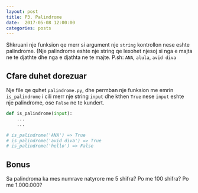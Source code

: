 ```yaml
---
layout: post
title: P3. Palindrome
date:  2017-05-08 12:00:00
categories: posts
---
```


Shkruani nje funksion qe merr si argument nje `string` kontrollon nese
eshte palindrome. (Nje palindrome eshte nje string qe lexohet njesoj si nga e majta
ne te djathte dhe nga e djathta ne te majte. P.sh: `ANA`, `alula`, `avid diva`

## Cfare duhet dorezuar

Nje file qe quhet `palindrome.py`, dhe permban nje funksion me emrin `is_palindrome`
i cili merr nje string `input` dhe kthen `True` nese `input` eshte nje palindrome, ose
`False` ne te kundert.

```python
def is_palindrome(input):
    ...
    ...

# is_palindrome('ANA') => True
# is_palindrome('avid diva') => True
# is_palindrome('hello') => False
```


## Bonus

Sa palindroma ka mes numrave natyrore me 5 shifra? Po me 100 shifra? Po me 1.000.000?
